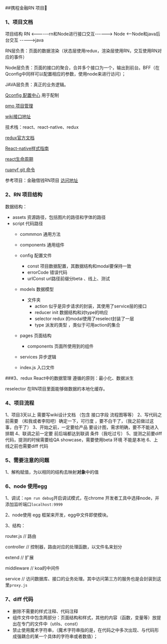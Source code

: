 ##携程金融RN 项目

### 1、项目文档

项目结构 RN <------rn和Node进行接口交互------> Node <——Node和java后台交互 ----->java

RN层负责：页面的数据渲染（状态层使用redux，渲染层使用RN，交互使用RN对应的事件）

Node层负责：页面的接口的聚合，合并多个接口为一个，输出到前台。BFF（在Qconfig中同样可以配置相应的参数，使用node来进行访问）；

JAVA层负责：真正的业务逻辑。

[Qconfig 配置中心](http://tc.corp.qunar.com/webapp/#/qconfig/ft_finprimary/dev:/testft_finprimary.json?groupName=ft_finprimary&status=PASSED&basedVersion=0&editVersion=2&canEdit=true) 用于配制

[pmo 项目管理](http://pmo.corp.qunar.com/browse/FINANCE-11374)

[wiki接口地址](http://wiki.corp.qunar.com/confluence/pages/viewpage.action?pageId=214799547)



技术栈：react、react-native、redux

[redux官方文档](https://redux.js.org/)

[React-native样式指南](https://github.com/doyoe/react-native-stylesheet-guide)

[react生命周期](https://www.jianshu.com/p/b49fe87d2153)

[ruanyf git 命令](http://www.ruanyifeng.com/blog/2015/12/git-cheat-sheet.html)

参考项目：金融借钱RN项目 [访问地址](http://gitlab.corp.qunar.com/fe/cash_loan_rn)

### 2、RN 项目结构
数据结构：
- assets 资源路径，包括图片的路径和字体的路径
- script 代码路径
  - commmon  通用方法
  - components 通用组件
  - config 配置文件
    - const 项目数据配置，其数据结构和modal要保持一致
    - errorCode 错误代码
    - urlConst url路径前缀分beta 、线上、测试
  - models 数据模型
    - 文件夹
      - action 似乎是异步请求的封装，其使用了service层的接口
      - reducer init 数据结构和对type的响应
      - selector redux 的modal使用了reselect封装了一层
      - type 派发的类型 ，类似于可用action的集合 

  - pages 页面结构
  	- components 页面所使用到的组件 
  - services 异步逻辑
  - index.js 入口文件
  
###3、redux React中的数据管理
遵循的原则：最小化、数据派生

reselector 在RN项目里面能够做数据的本地化缓存。

### 4、项目流程
1、项目3天以上 需要写wiki设计文档 （包含 接口字段 流程图等等）
2、写代码之前需要 （和我或者李阳吧）确定一下，可行度 ，要不白干了，（我之前做过这事，白干了）
3、开始之前，一定要给产品 要设计图，需求明确，要不不能进入排期
4、联调之前一定要 前后端都达到联调 条件（我吃过亏）
5、提测之前要diff 代码，提测的时候需要给QA showcase，需要使用beta 环境 不能是本地
6、上线之前也需要diff 代码

### 5、需要注意的问题
1、解构赋值，为以相同的结构去映射**对象**中的值

### 6、node 使用egg

1、调试：`npm run debug`开启调试模式，在chrome 开发者工具中选择node，并添加监听端口`localhost:9999`

2、node使用 egg 框架来开发，egg中文件即使模块。

3、结构：

router.js // 路由

controller // 控制器，路由对应的处理函数，以文件名来划分

extend // 扩展

middleware // koa的中间件

service // 访问数据库、接口的业务处理。其中访问第三方的服务也是会封装到这里`proxy.js`

### 7、diff 代码
- 删除不需要的样式注释、代码注释
- 组件文件中包含两部分：页面结构和样式，其他的内容（函数，变量等）放提出在专门的文件中（utils、const）
- 禁止使用魔术字符串，（魔术字符串指的是，在代码之中多次出现、与代码形成强耦合的某一个具体的字符串或者数值）；